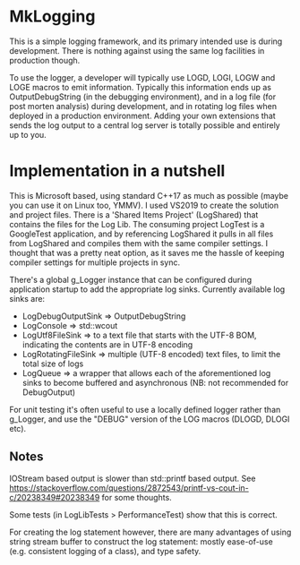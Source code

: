 # MkLogging

This is a simple logging framework, and its primary intended use is during development. There is nothing against using the same log facilities in production though.

To use the logger, a developer will typically use LOGD, LOGI, LOGW and LOGE macros to emit information. Typically this information ends up as OutputDebugString (in the debugging environment), and in a log file (for post morten analysis) during development, and in rotating log files when deployed in a production environment. Adding your own extensions that sends the log output to a central log server is totally possible and entirely up to you.


# Implementation in a nutshell

This is Microsoft based, using standard C++17 as much as possible (maybe you can use it on Linux too, YMMV). I used VS2019 to create the solution and project files. There is a 'Shared Items Project' (LogShared) that contains the files for the Log Lib. The consuming project LogTest is a GoogleTest application, and by referencing LogShared it pulls in all files from LogShared and compiles them with the same compiler settings. I thought that was a pretty neat option, as it saves me the hassle of keeping compiler settings for multiple projects in sync.

There's a global g_Logger instance that can be configured during application startup to add the appropriate log sinks. Currently available log sinks are:
 - LogDebugOutputSink => OutputDebugString
 - LogConsole => std::wcout
 - LogUtf8FileSink => to a text file that starts with the UTF-8 BOM, indicating the contents are in UTF-8 encoding
 - LogRotatingFileSink => multiple (UTF-8 encoded) text files, to limit the total size of logs
 - LogQueue => a wrapper that allows each of the aforementioned log sinks to become buffered and asynchronous (NB: not recommended for DebugOutput)

 For unit testing it's often useful to use a locally defined logger rather than g_Logger, and use the "DEBUG" version of the LOG macros (DLOGD, DLOGI etc).

## Notes

IOStream based output is slower than std::printf based output.
See https://stackoverflow.com/questions/2872543/printf-vs-cout-in-c/20238349#20238349 for some thoughts.

Some tests (in LogLibTests > PerformanceTest) show that this is correct.

For creating the log statement however, there are many advantages of using string stream buffer to construct the log statement: mostly ease-of-use (e.g. consistent logging of a class), and type safety.

